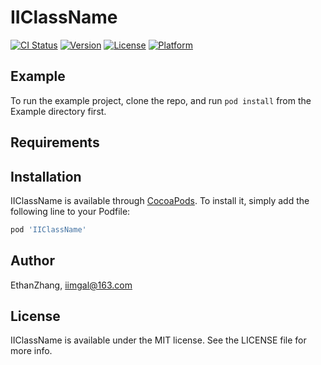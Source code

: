 # IIClassName

[![CI Status](https://img.shields.io/travis/EthanZhang/IIClassName.svg?style=flat)](https://travis-ci.org/EthanZhang/IIClassName)
[![Version](https://img.shields.io/cocoapods/v/IIClassName.svg?style=flat)](https://cocoapods.org/pods/IIClassName)
[![License](https://img.shields.io/cocoapods/l/IIClassName.svg?style=flat)](https://cocoapods.org/pods/IIClassName)
[![Platform](https://img.shields.io/cocoapods/p/IIClassName.svg?style=flat)](https://cocoapods.org/pods/IIClassName)

## Example

To run the example project, clone the repo, and run `pod install` from the Example directory first.

## Requirements

## Installation

IIClassName is available through [CocoaPods](https://cocoapods.org). To install
it, simply add the following line to your Podfile:

```ruby
pod 'IIClassName'
```

## Author

EthanZhang, iimgal@163.com

## License

IIClassName is available under the MIT license. See the LICENSE file for more info.
